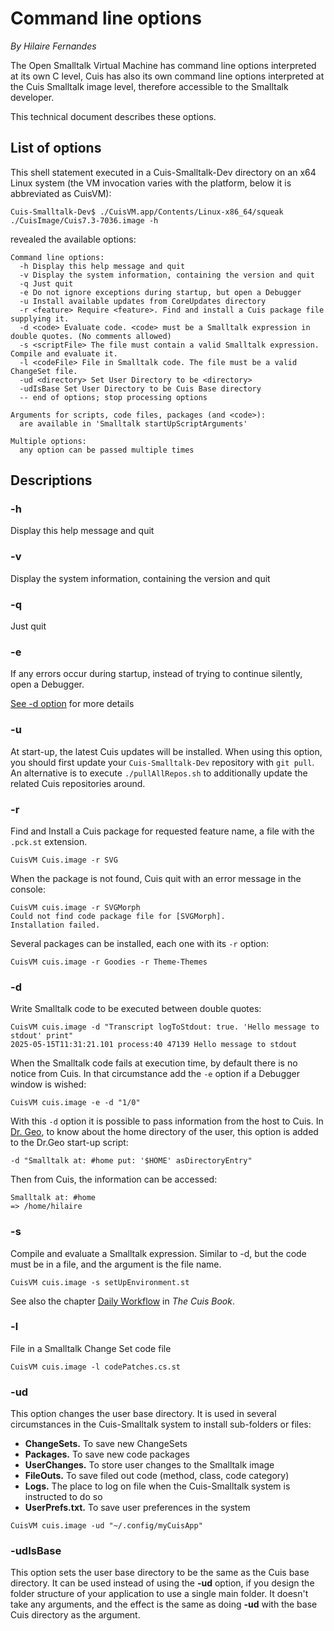 # Command line options
*By Hilaire Fernandes*

The Open Smalltalk Virtual Machine has command line options interpreted at its own C level, Cuis has also its own command line options interpreted at the Cuis Smalltalk image level, therefore accessible to the Smalltalk developer.

This technical document describes these options.

## List of options

This shell statement executed in a Cuis-Smalltalk-Dev directory on an x64 Linux system (the VM invocation varies with the platform, below it is abbreviated as CuisVM):
```
Cuis-Smalltalk-Dev$ ./CuisVM.app/Contents/Linux-x86_64/squeak ./CuisImage/Cuis7.3-7036.image -h
```
revealed the available options:
```
Command line options:
  -h Display this help message and quit
  -v Display the system information, containing the version and quit
  -q Just quit
  -e Do not ignore exceptions during startup, but open a Debugger
  -u Install available updates from CoreUpdates directory
  -r <feature> Require <feature>. Find and install a Cuis package file supplying it.
  -d <code> Evaluate code. <code> must be a Smalltalk expression in double quotes. (No comments allowed)
  -s <scriptFile> The file must contain a valid Smalltalk expression. Compile and evaluate it.
  -l <codeFile> File in Smalltalk code. The file must be a valid ChangeSet file.
  -ud <directory> Set User Directory to be <directory>
  -udIsBase Set User Directory to be Cuis Base directory
  -- end of options; stop processing options

Arguments for scripts, code files, packages (and <code>):
  are available in 'Smalltalk startUpScriptArguments'

Multiple options:
  any option can be passed multiple times
```

## Descriptions

### -h
Display this help message and quit

### -v
Display the system information, containing the version and quit

### -q
Just quit

### -e 
If any errors occur during startup, instead of trying to continue silently, open a Debugger.

[See -d option](#-d) for more details

### -u

At start-up, the latest Cuis updates will be installed. When using this option, you should first update your `Cuis-Smalltalk-Dev` repository with `git pull`. An alternative is to execute `./pullAllRepos.sh` to additionally update the related Cuis repositories around.

### -r
Find and Install a Cuis package for requested feature name, a file with the `.pck.st` extension.

```
CuisVM Cuis.image -r SVG
```

When the package is not found, Cuis quit with an error message in the console:
```
CuisVM cuis.image -r SVGMorph
Could not find code package file for [SVGMorph].
Installation failed.
```
Several packages can be installed, each one with its `-r` option:
```
CuisVM cuis.image -r Goodies -r Theme-Themes
```

### -d

Write Smalltalk code to be executed between double quotes:

```
CuisVM cuis.image -d "Transcript logToStdout: true. 'Hello message to stdout' print"
2025-05-15T11:31:21.101 process:40 47139 Hello message to stdout
```

When the Smalltalk code fails at execution time, by default there is no notice from Cuis. In that circumstance add the `-e` option if a Debugger window is wished:
```
CuisVM cuis.image -e -d "1/0"
```

With this `-d` option it is possible to pass information from the host to Cuis. In [Dr. Geo](http://gnu.org/s/dr-geo), to know about the home directory of the user, this option is added to the Dr.Geo start-up script:
```
-d "Smalltalk at: #home put: '$HOME' asDirectoryEntry"
```
Then from Cuis, the information can be accessed:
```smalltalk
Smalltalk at: #home 
=> /home/hilaire
```

### -s

Compile and evaluate a Smalltalk expression. Similar to -d, but the code must be in a file, and the argument is the file name.

```
CuisVM cuis.image -s setUpEnvironment.st
```

See also the chapter [Daily Workflow](https://drcuis.github.io/TheCuisBook/Daily-Workflow.html) in _The Cuis Book_.

### -l

File in a Smalltalk Change Set code file

```
CuisVM cuis.image -l codePatches.cs.st
```

### -ud

This option changes the user base directory. It is used in several
circumstances in the Cuis-Smalltalk system to install sub-folders or files:

- **ChangeSets.** To save new ChangeSets
- **Packages.** To save new code packages
- **UserChanges.** To store user changes to the Smalltalk image
- **FileOuts.** To save filed out code (method, class, code category)
- **Logs.** The place to log on file when the Cuis-Smalltalk system is
  instructed to do so
- **UserPrefs.txt.** To save user preferences in the system

```
CuisVM cuis.image -ud "~/.config/myCuisApp"
```

### -udIsBase

This option sets the user base directory to be the same as the Cuis base directory. It can be used instead of using the **-ud** option, if you design the folder structure of your application to use a single main folder. It doesn't take any arguments, and the effect is the same as doing **-ud** with the base Cuis directory as the argument.
